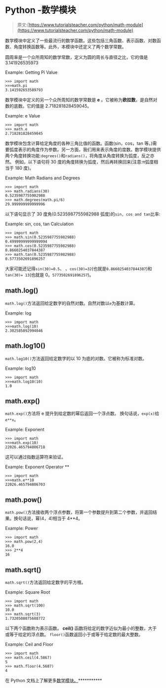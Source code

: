 # Python -数学模块

> 原文:[https://www.tutorialsteacher.com/python/math-module](https://www.tutorialsteacher.com/python/math-module)

数学模块中定义了一些最流行的数学函数。这些包括三角函数、表示函数、对数函数、角度转换函数等。此外，本模块中还定义了两个数学常数。

圆周率是一个众所周知的数学常数，定义为圆的周长与直径之比，它的值是 3.141926535973

Example: Getting Pi Value 

```
>>> import math
>>>math.pi
3.141592653589793 
```

数学模块中定义的另一个众所周知的数学常数是 **e** 。它被称为**欧拉数**，是自然对数的底数。它的值是 2.718281828459045。

Example: e Value 

```
>>> import math
>>> math.e
2.718281828459045 
```

数学模块包含计算给定角度的各种三角比值的函数。函数(sin，cos，tan 等。)需要弧度表示的角度作为参数。另一方面，我们用来表示角度的度数。数学模块提供两个角度转换功能:`degrees()`和`radians()`，将角度从角度转换为弧度，反之亦然。 例如，以下语句将 30 度的角度转换为弧度，然后再转换回来(注意:π弧度相当于 180 度)。

Example: Math Radians and Degrees 

```
>>> import math
>>> math.radians(30)
0.5235987755982988
>>> math.degrees(math.pi/6)
29.999999999999996 
```

以下语句显示了 30 度角(0.5235987755982988 弧度)的`sin, cos and tan`比率:

Example: sin, cos, tan Calculation 

```
>>> import math
>>> math.sin(0.5235987755982988)
0.49999999999999994
>>> math.cos(0.5235987755982988)
0.8660254037844387
>>> math.tan(0.5235987755982988)
0.5773502691896257 
```

大家可能还记得`sin(30)=0.5`、 、`cos(30)=32`(也就是`0.8660254037844387`)和`tan(30)= 13`(也就是 0。`5773502691896257`)。

## math.log()

`math.log()`方法返回给定数字的自然对数。自然对数以`e`为基数计算。

Example: log 

```
>>> import math
>>>math.log(10)
2.302585092994046 
```

## math.log10()

`math.log10()`方法返回给定数字的以 10 为底的对数。它被称为标准对数。

Example: log10 

```
>>> import math
>>>math.log10(10)
1.0 
```

## math.exp()

`math.exp()`方法将 e 提升到给定数的幂后返回一个浮点数。 换句话说，`exp(x)`给`e**x`。

Example: Exponent 

```
>>> import math
>>>math.exp(10)
22026.465794806718 
```

这可以通过指数运算符来验证。

Example: Exponent Operator ** 

```
>>> import math
>>>math.e**10
22026.465794806703 
```

## math.pow()

`math.pow()`方法接收两个浮点参数，将第一个参数提升到第二个参数，并返回结果。换句话说，幂(4，4)相当于 4**4。

Example: Power 

```
>>> import math
>>> math.pow(2,4)
16.0
>>> 2**4
16 
```

## math.sqrt()

`math.sqrt()`方法返回给定数字的平方根。

Example: Square Root 

```
>>> import math
>>> math.sqrt(100)
10.0
>>> math.sqrt(3)
1.7320508075688772 
```

以下两个函数称为表示函数。 **ceil()** 函数将给定的数字近似为最小的整数，大于或等于给定的浮点数。 `floor()`函数返回小于或等于给定数的最大整数。

Example: Ceil and Floor 

```
>>> import math
>>> math.ceil(4.5867)
5            
>>> math.floor(4.5687)
4 
```

在 Python 文档上了解更多[数学模块。](https://docs.python.org/3/library/math.html)***********
